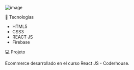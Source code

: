 
![image](https://user-images.githubusercontent.com/63380921/128605133-383f33ca-089a-49f2-b13c-fa81b35ab9b1.png)



🚀 Tecnologias

- HTML5
- CSS3
- REACT JS
- Firebase

💻 Projeto

Ecommerce desarrollado en el curso React JS - Coderhouse. 

